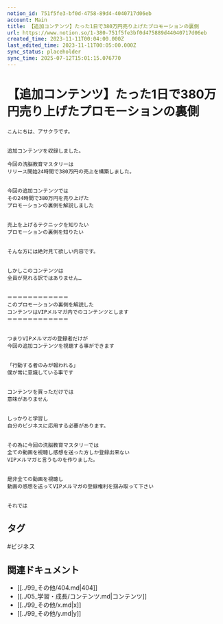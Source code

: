 ```yaml
---
notion_id: 751f5fe3-bf0d-4758-89d4-4040717d06eb
account: Main
title: 【追加コンテンツ】たった1日で380万円売り上げたプロモーションの裏側
url: https://www.notion.so/1-380-751f5fe3bf0d475889d44040717d06eb
created_time: 2023-11-11T00:04:00.000Z
last_edited_time: 2023-11-11T00:05:00.000Z
sync_status: placeholder
sync_time: 2025-07-12T15:01:15.076770
---
```

# 【追加コンテンツ】たった1日で380万円売り上げたプロモーションの裏側

```plain text
こんにちは、アサクラです。


追加コンテンツを収録しました。

今回の洗脳教育マスタリーは
リリース開始24時間で380万円の売上を構築しました。


今回の追加コンテンツでは
その24時間で380万円を売り上げた
プロモーションの裏側を解説しました


売上を上げるテクニックを知りたい
プロモーションの裏側を知りたい


そんな方には絶対見て欲しい内容です。


しかしこのコンテンツは
全員が見れる訳ではありません…


＝＝＝＝＝＝＝＝＝＝＝＝
このプロモーションの裏側を解説した
コンテンツはVIPメルマガ内でのコンテンツとします
＝＝＝＝＝＝＝＝＝＝＝＝


つまりVIPメルマガの登録者だけが
今回の追加コンテンツを視聴する事ができます


「行動する者のみが報われる」
僕が常に意識している事です


コンテンツを買っただけでは
意味がありません


しっかりと学習し
自分のビジネスに応用する必要があります。


その為に今回の洗脳教育マスタリーでは
全ての動画を視聴し感想を送った方しか登録出来ない
VIPメルマガと言うものを作りました。


是非全ての動画を視聴し
動画の感想を送ってVIPメルマガの登録権利を掴み取って下さい


それでは
```

## タグ

#ビジネス 

## 関連ドキュメント

- [[../99_その他/404.md|404]]
- [[../05_学習・成長/コンテンツ.md|コンテンツ]]
- [[../99_その他/x.md|x]]
- [[../99_その他/y.md|y]]
